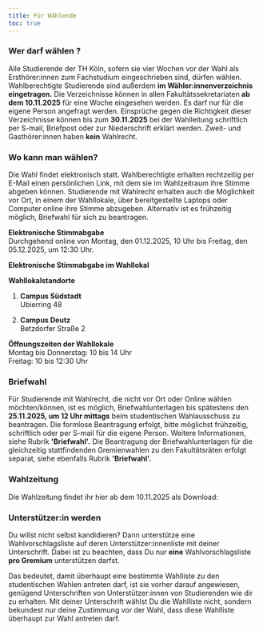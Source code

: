 ```yaml
---
title: Für Wählende
toc: true
---
```


### Wer darf wählen ?

Alle Studierende der TH Köln, sofern sie vier Wochen vor der Wahl als Ersthörer:innen zum Fachstudium eingeschrieben sind, dürfen wählen. 
Wahlberechtigte Studierende sind außerdem **im Wähler:innenverzeichnis eingetragen.** Die Verzeichnisse können in allen Fakultätssekretariaten **ab dem 10.11.2025** für eine Woche eingesehen werden. Es darf nur für die eigene Person angefragt werden. Einsprüche gegen die Richtigkeit dieser Verzeichnisse können bis zum **30.11.2025** bei der Wahlleitung schriftlich per S-mail, Briefpost oder zur Niederschrift erklärt werden. Zweit- und Gasthörer:innen haben **kein** Wahlrecht.

### Wo kann man wählen?

Die Wahl findet elektronisch statt. Wahlberechtigte erhalten rechtzeitig per E-Mail einen persönlichen Link, mit dem sie im Wahlzeitraum ihre Stimme abgeben können. Studierende mit Wahlrecht erhalten auch die Möglichkeit vor Ort, in einem der Wahllokale, über bereitgestellte Laptops oder Computer online ihre Stimme abzugeben. Alternativ ist es frühzeitig möglich, Briefwahl für sich zu beantragen.

**Elektronische Stimmabgabe**  
Durchgehend online von Montag, den 01.12.2025, 10 Uhr bis Freitag, den 05.12.2025, um 12:30 Uhr.

**Elektronische Stimmabgabe im Wahllokal**   
  
**Wahllokalstandorte**

1. **Campus Südstadt**  
   Ubierring 48

2. **Campus Deutz**  
   Betzdorfer Straße 2

**Öffnungszeiten der Wahllokale**  
Montag bis Donnerstag: 10 bis 14 Uhr  
Freitag: 10 bis 12:30 Uhr

### Briefwahl

Für Studierende mit Wahlrecht, die nicht vor Ort oder Online wählen möchten/können, ist es möglich, Briefwahlunterlagen bis spätestens den **25.11.2025, um 12 Uhr mittags** beim studentischen Wahlausschuss zu beantragen. Die formlose Beantragung erfolgt, bitte möglichst frühzeitig, schriftlich oder per S-mail für die eigene Person. Weitere Informationen, siehe Rubrik **'Briefwahl'.** 
Die Beantragung der Briefwahlunterlagen für die gleichzeitig stattfindenden Gremienwahlen zu den Fakultätsräten erfolgt separat, siehe ebenfalls Rubrik **'Briefwahl'.**

### Wahlzeitung

Die Wahlzeitung findet ihr hier ab dem 10.11.2025 als Download:

<!-- :ContentLink{path="/wahlzeitungen/wahlzeitung_2024.pdf" text="Wahlzeitung 2024"} -->

### Unterstützer:in werden

Du willst nicht selbst kandidieren? Dann unterstütze eine Wahlvorschlagsliste auf deren Unterstützer:innenliste mit deiner Unterschrift. Dabei ist zu beachten, dass Du nur **eine** Wahlvorschlagsliste **pro Gremium** unterstützen darfst.

Das bedeutet, damit überhaupt eine bestimmte Wahlliste zu den studentischen Wahlen antreten darf, ist sie vorher darauf angewiesen, genügend Unterschriften von Unterstützer:innen von Studierenden wie dir zu erhalten. Mit deiner Unterschrift wählst Du die Wahlliste nicht, sondern bekundest nur deine Zustimmung vor der Wahl, dass diese Wahlliste überhaupt zur Wahl antreten darf.
